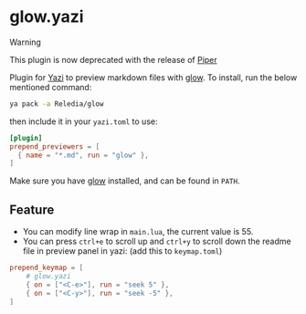 # glow.yazi

>[!WARNING]
>This plugin is now deprecated with the release of [Piper](https://github.com/yazi-rs/plugins/tree/main/piper.yazi#examples)

Plugin for [Yazi](https://github.com/sxyazi/yazi) to preview markdown files with [glow](https://github.com/charmbracelet/glow). To install, run the below mentioned command:

```bash
ya pack -a Reledia/glow
```

then include it in your `yazi.toml` to use:

```toml
[plugin]
prepend_previewers = [
  { name = "*.md", run = "glow" },
]
```

Make sure you have [glow](https://github.com/charmbracelet/glow) installed, and can be found in `PATH`.

## Feature

+ You can modify line wrap in `main.lua`, the current value is 55.
+ You can press `ctrl+e` to scroll up and `ctrl+y` to scroll down the readme file in preview panel in yazi: (add this to `keymap.toml`)
```toml
prepend_keymap = [
    # glow.yazi
    { on = ["<C-e>"], run = "seek 5" },
    { on = ["<C-y>"], run = "seek -5" },
]
```
